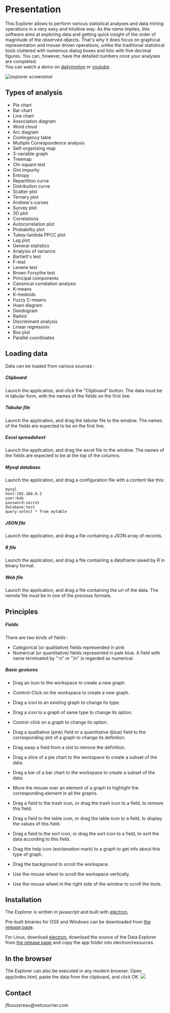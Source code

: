 # Presentation

This Explorer allows to perform various statistical analyses and data mining operations in a very easy and intuitive way. As the name implies, this software aims at exploring data and getting quick insight of the order of magnitude of the observed objects. That's why it does focus on graphical representation and mouse driven operations, unlike the traditional statistical tools cluttered with numerous dialog boxes and lists with five decimal figures. You can, however, have the detailed numbers once your analyses are completed.<br>
You can watch a demo on [dailymotion](http://www.dailymotion.com/video/x39lwif_data-explorer-demo_tech) or [youtube](https://youtu.be/S0pAdZcNnj4) .

![explorer screenshot](http://jfbouzereau.free.fr/explorer/explorer2.png)

## Types of analysis
* Pie chart
* Bar chart
* Line chart
* Association diagram
* Word cloud
* Arc diagram
* Contingency table
* Multiple Correspondence analysis
* Self-organizing map
* 3-variable graph
* Treemap
* Chi-square test
* Gini impurity
* Entropy
* Repartition curve
* Distribution curve
* Scatter plot
* Ternary plot
* Andrew's curves
* Survey plot
* 3D plot
* Correlations
* Autocorrelation plot
* Probability plot
* Tukey-lambda PPCC plot
* Lag plot
* General statistics
* Analysis of variance
* Bartlett's test
* F-test
* Levene test
* Brown Forsythe test
* Principal components
* Canonical correlation analysis
* K-means
* K-medoids
* Fuzzy C-means
* Huen diagram
* Dendogram
* Radviz
* Discriminant analysis
* Linear regression
* Box plot
* Parallel coordinates

## Loading data

Data can be loaded from various sources :

##### Clipboard

Launch the application, and click the "Clipboard" button. The data must be in tabular form, with the names of the fields on the first line.

##### Tabular file

Launch the application, and drag the tabular file to the window. The names of the fields are expected to be on the first line.

##### Excel spreadsheet

Launch the application, and drag the excel file to the window. The names of the fields are expected to be at the top of the columns.

##### Mysql database

Launch the application, and drag a configuration file with a content like this:

```
mysql
host:192.168.0.2
user:bob
password:secret
database:test
query:select * from mytable
```

##### JSON file

Launch the application, and drag a file containing a JSON array of records.

##### R file

Launch the application, and drag a file containing a dataframe saved by R in binary format.

##### Web file

Launch the application, and drag a file containing the url of the data.
The remote file must be in one of the previous formats.

## Principles

##### Fields

There are two kinds of fields :

* Categorical (or qualitative) fields represended in pink
* Numerical (or quantitative) fields represented in pale blue. A field with name terminated by ":n" or "/n" is regarded as numerical.

##### Basic gestures

* Drag an icon to the workspace to create a new graph.

* Comtrol-Click on the workspace to create a new graph.

* Drag a icon to an existing graph to change its type.

* Drag a icon to a graph of same type to change its option.

* Control-click on a graph to change its option.

* Drag a qualitative (pink) field or a quantitative (blue) field to the corresponding slot of a graph to change its definition.

* Drag away a field from a slot to remove the definition.

* Drag a slice of a pie chart to the workspace to create a subset of the data.

* Drag a bar of a bar chart to the workspace to create a subset of the data.

* Move the mouse over an element of a graph to highlight the corresponding element in all the graphs.

* Drag a field to the trash icon, or drag the trash icon to a field, to remove this field.

* Drag a field to the table icon, or drag the table icon to a field, to display the values of this field.

* Drag a field to the sort icon, or drag the sort icon to a field, to sort the data according to this field.

* Drag the help icon (exclamation mark) to a graph to get info about this type of graph.

* Drag the background to scroll the workspace.

* Use the mouse wheel to scroll the workspace vertically.

* Use the mouse wheel in the right side of the window to scroll the tools.

## Installation

The Explorer is written in javascript and built with [electron](http://electron.atom.io),

Pre-built binaries for OSX and Windows can be downloaded from [the release page](https://github.com/jfbouzereau/explorer/releases).

For Linux, download [electron](https://github.com/atom/electron/releases), 
download the source of the Data Explorer from [the release page](https://github.com/jfbouzereau/explorer/releases) and copy the app folder into electron/resources.

## In the browser

The Explorer can also be executed in any modern browser. Open app/index.html, 
paste the data from the clipboard, and click OK.
![](http://88.162.232.107/explorer.jpg)

## Contact

jfbouzereau&#064;netcourrier.com
